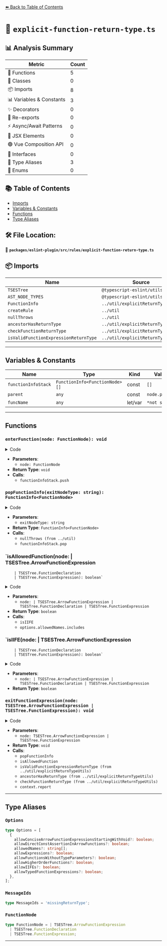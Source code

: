[⬅️ Back to Table of Contents](../../../../index.md)

# 📄 `explicit-function-return-type.ts`

## 📊 Analysis Summary

| Metric | Count |
|--------|-------|
| 🔧 Functions | 5 |
| 🧱 Classes | 0 |
| 📦 Imports | 8 |
| 📊 Variables & Constants | 3 |
| ✨ Decorators | 0 |
| 🔄 Re-exports | 0 |
| ⚡ Async/Await Patterns | 0 |
| 💠 JSX Elements | 0 |
| 🟢 Vue Composition API | 0 |
| 📐 Interfaces | 0 |
| 📑 Type Aliases | 3 |
| 🎯 Enums | 0 |

## 📚 Table of Contents

- [Imports](#imports)
- [Variables & Constants](#variables-constants)
- [Functions](#functions)
- [Type Aliases](#type-aliases)

## 🛠️ File Location:
📂 **`packages/eslint-plugin/src/rules/explicit-function-return-type.ts`**

## 📦 Imports

| Name | Source |
|------|--------|
| `TSESTree` | `@typescript-eslint/utils` |
| `AST_NODE_TYPES` | `@typescript-eslint/utils` |
| `FunctionInfo` | `../util/explicitReturnTypeUtils` |
| `createRule` | `../util` |
| `nullThrows` | `../util` |
| `ancestorHasReturnType` | `../util/explicitReturnTypeUtils` |
| `checkFunctionReturnType` | `../util/explicitReturnTypeUtils` |
| `isValidFunctionExpressionReturnType` | `../util/explicitReturnTypeUtils` |


---

## Variables & Constants

| Name | Type | Kind | Value | Exported |
|------|------|------|-------|----------|
| `functionInfoStack` | `FunctionInfo<FunctionNode>[]` | const | `[]` | ✗ |
| `parent` | `any` | const | `node.parent` | ✗ |
| `funcName` | `any` | let/var | `*not shown*` | ✗ |


---

## Functions

### `enterFunction(node: FunctionNode): void`

<details><summary>Code</summary>

```ts
function enterFunction(node: FunctionNode): void {
      functionInfoStack.push({
        node,
        returns: [],
      });
    }
```
</details>

- **Parameters**:
  - `node: FunctionNode`
- **Return Type**: `void`
- **Calls**:
  - `functionInfoStack.push`
### `popFunctionInfo(exitNodeType: string): FunctionInfo<FunctionNode>`

<details><summary>Code</summary>

```ts
function popFunctionInfo(exitNodeType: string): FunctionInfo<FunctionNode> {
      return nullThrows(
        functionInfoStack.pop(),
        `Stack should exist on ${exitNodeType} exit`,
      );
    }
```
</details>

- **Parameters**:
  - `exitNodeType: string`
- **Return Type**: `FunctionInfo<FunctionNode>`
- **Calls**:
  - `nullThrows (from ../util)`
  - `functionInfoStack.pop`
### `isAllowedFunction(node: | TSESTree.ArrowFunctionExpression
        | TSESTree.FunctionDeclaration
        | TSESTree.FunctionExpression): boolean`

<details><summary>Code</summary>

```ts
function isAllowedFunction(
      node:
        | TSESTree.ArrowFunctionExpression
        | TSESTree.FunctionDeclaration
        | TSESTree.FunctionExpression,
    ): boolean {
      if (options.allowFunctionsWithoutTypeParameters && !node.typeParameters) {
        return true;
      }

      if (options.allowIIFEs && isIIFE(node)) {
        return true;
      }

      if (!options.allowedNames?.length) {
        return false;
      }

      if (
        node.type === AST_NODE_TYPES.ArrowFunctionExpression ||
        node.type === AST_NODE_TYPES.FunctionExpression
      ) {
        const parent = node.parent;
        let funcName;
        if (node.id?.name) {
          funcName = node.id.name;
        } else {
          switch (parent.type) {
            case AST_NODE_TYPES.VariableDeclarator: {
              if (parent.id.type === AST_NODE_TYPES.Identifier) {
                funcName = parent.id.name;
              }
              break;
            }
            case AST_NODE_TYPES.MethodDefinition:
            case AST_NODE_TYPES.PropertyDefinition:
            case AST_NODE_TYPES.Property: {
              if (
                parent.key.type === AST_NODE_TYPES.Identifier &&
                !parent.computed
              ) {
                funcName = parent.key.name;
              }
              break;
            }
          }
        }
        if (!!funcName && options.allowedNames.includes(funcName)) {
          return true;
        }
      }
      if (
        node.type === AST_NODE_TYPES.FunctionDeclaration &&
        node.id &&
        options.allowedNames.includes(node.id.name)
      ) {
        return true;
      }
      return false;
    }
```
</details>

- **Parameters**:
  - `node: | TSESTree.ArrowFunctionExpression
        | TSESTree.FunctionDeclaration
        | TSESTree.FunctionExpression`
- **Return Type**: `boolean`
- **Calls**:
  - `isIIFE`
  - `options.allowedNames.includes`
### `isIIFE(node: | TSESTree.ArrowFunctionExpression
        | TSESTree.FunctionDeclaration
        | TSESTree.FunctionExpression): boolean`

<details><summary>Code</summary>

```ts
function isIIFE(
      node:
        | TSESTree.ArrowFunctionExpression
        | TSESTree.FunctionDeclaration
        | TSESTree.FunctionExpression,
    ): boolean {
      return node.parent.type === AST_NODE_TYPES.CallExpression;
    }
```
</details>

- **Parameters**:
  - `node: | TSESTree.ArrowFunctionExpression
        | TSESTree.FunctionDeclaration
        | TSESTree.FunctionExpression`
- **Return Type**: `boolean`
### `exitFunctionExpression(node: TSESTree.ArrowFunctionExpression | TSESTree.FunctionExpression): void`

<details><summary>Code</summary>

```ts
function exitFunctionExpression(
      node: TSESTree.ArrowFunctionExpression | TSESTree.FunctionExpression,
    ): void {
      const info = popFunctionInfo('function expression');

      if (
        options.allowConciseArrowFunctionExpressionsStartingWithVoid &&
        node.type === AST_NODE_TYPES.ArrowFunctionExpression &&
        node.expression &&
        node.body.type === AST_NODE_TYPES.UnaryExpression &&
        node.body.operator === 'void'
      ) {
        return;
      }

      if (isAllowedFunction(node)) {
        return;
      }

      if (
        options.allowTypedFunctionExpressions &&
        (isValidFunctionExpressionReturnType(node, options) ||
          ancestorHasReturnType(node))
      ) {
        return;
      }

      checkFunctionReturnType(info, options, context.sourceCode, loc =>
        context.report({
          loc,
          node,
          messageId: 'missingReturnType',
        }),
      );
    }
```
</details>

- **Parameters**:
  - `node: TSESTree.ArrowFunctionExpression | TSESTree.FunctionExpression`
- **Return Type**: `void`
- **Calls**:
  - `popFunctionInfo`
  - `isAllowedFunction`
  - `isValidFunctionExpressionReturnType (from ../util/explicitReturnTypeUtils)`
  - `ancestorHasReturnType (from ../util/explicitReturnTypeUtils)`
  - `checkFunctionReturnType (from ../util/explicitReturnTypeUtils)`
  - `context.report`

---

## Type Aliases

### `Options`

```ts
type Options = [
  {
    allowConciseArrowFunctionExpressionsStartingWithVoid?: boolean;
    allowDirectConstAssertionInArrowFunctions?: boolean;
    allowedNames?: string[];
    allowExpressions?: boolean;
    allowFunctionsWithoutTypeParameters?: boolean;
    allowHigherOrderFunctions?: boolean;
    allowIIFEs?: boolean;
    allowTypedFunctionExpressions?: boolean;
  },
];
```

### `MessageIds`

```ts
type MessageIds = 'missingReturnType';
```

### `FunctionNode`

```ts
type FunctionNode = | TSESTree.ArrowFunctionExpression
  | TSESTree.FunctionDeclaration
  | TSESTree.FunctionExpression;
```


---